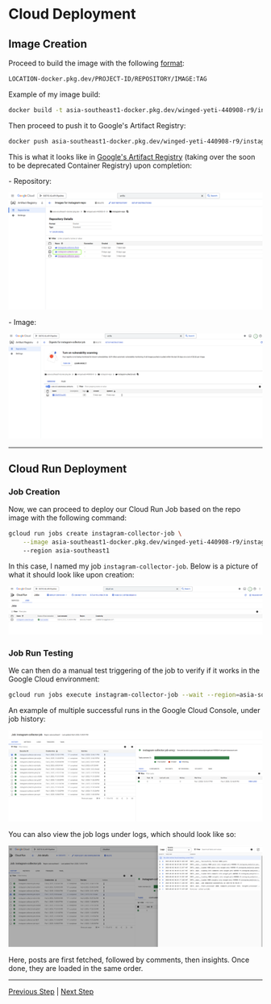 # Cloud Deployment

## Image Creation

Proceed to build the image with the following [format](https://cloud.google.com/artifact-registry/docs/docker/pushing-and-pulling):

```bash
LOCATION-docker.pkg.dev/PROJECT-ID/REPOSITORY/IMAGE:TAG
```

Example of my image build:

```bash
docker build -t asia-southeast1-docker.pkg.dev/winged-yeti-440908-r9/instagram-repo/instagram-collector-job:v1 .
```

Then proceed to push it to Google's Artifact Registry:

```bash
docker push asia-southeast1-docker.pkg.dev/winged-yeti-440908-r9/instagram-repo/instagram-collector-job:v1
```
This is what it looks like in [Google's Artifact Registry](https://cloud.google.com/artifact-registry/docs/overview) (taking over the soon to be deprecated Container Registry) upon completion:

\- Repository:

![cloud-repo](/docs/images/cloud-repo.png)

\- Image:

![cloud-image](/docs/images/cloud-image.png)

***

## Cloud Run Deployment

### Job Creation

Now, we can proceed to deploy our Cloud Run Job based on the repo image with the following command:

```bash
gcloud run jobs create instagram-collector-job \
    --image asia-southeast1-docker.pkg.dev/winged-yeti-440908-r9/instagram-repo/instagram-collector-job:v1 ` \
    --region asia-southeast1
```
In this case, I named my job `instagram-collector-job`. Below is a picture of what it should look like upon creation:

![cloud-run-job-overview](/docs/images/cloud-run-job-overview.png)

### Job Run Testing

We can then do a manual test triggering of the job to verify if it works in the Google Cloud environment:

```bash
gcloud run jobs execute instagram-collector-job --wait --region=asia-southeast1
```

An example of multiple successful runs in the Google Cloud Console, under job history:

![cloud-run-job-hist](/docs/images/cloud-run-job-hist.png)

You can also view the job logs under logs, which should look like so:

![cloud-run-job-logs](/docs/images/cloud-run-job-logs.png)


Here, posts are first fetched, followed by comments, then insights. Once done, they are loaded in the same order.

***

[Previous Step](/docs/local-deploy-gcloudcli.md) | [Next Step](/docs/airflow-integration.md)




